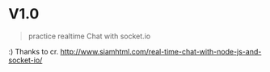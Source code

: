 # V1.0 
> practice realtime Chat with socket.io

:) Thanks to
cr. http://www.siamhtml.com/real-time-chat-with-node-js-and-socket-io/
